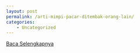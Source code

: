 ```yaml
---
layout: post
permalink: /arti-mimpi-pacar-ditembak-orang-lain/
categories:
    - Uncategorized
---
```


[Baca Selengkapnya](/10)
